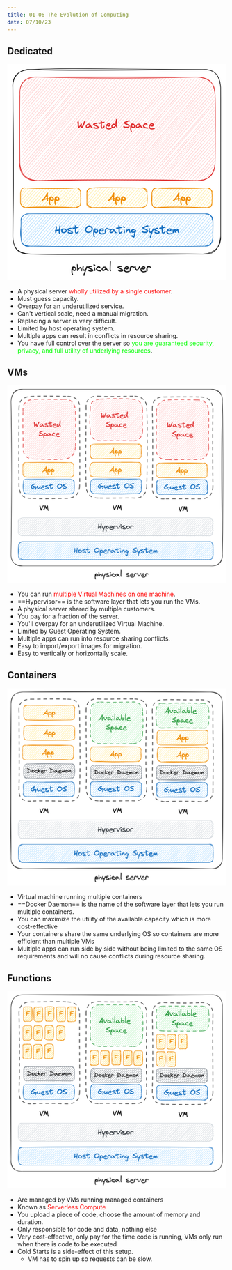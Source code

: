 ```yaml
---
title: 01-06 The Evolution of Computing
date: 07/10/23
---
```


## Dedicated

![300](images/01_Computing/01-06/Dedicated_Diagram.png)

* A physical server <span style="color:#ff0000">wholly utilized by a single customer</span>.
* Must guess capacity.
* Overpay for an underutilized service.
* Can't vertical scale, need a manual migration.
* Replacing a server is very difficult.
* Limited by host operating system.
* Multiple apps can result in conflicts in resource sharing.
* You have full control over the server so <span style="color:#00ff00">you are guaranteed security, privacy, and full utility of underlying resources</span>.

## VMs

![300](images/01_Computing/01-06/VMs_Diagram.png)

* You can run <span style="color:#ff0000">multiple Virtual Machines on one machine</span>.
* ==Hypervisor== is the software layer that lets you run the VMs.
* A physical server shared by multiple customers.
* You pay for a fraction of the server.
* You'll overpay for an underutilized Virtual Machine.
* Limited by Guest Operating System.
* Multiple apps can run into resource sharing conflicts.
* Easy to import/export images for migration.
* Easy to vertically or horizontally scale. 

## Containers

![300](images/01_Computing/01-06/Containers_Diagram.png)

* Virtual machine running multiple containers
* ==Docker Daemon== is the name of the software layer that lets you run multiple containers.
* You can maximize the utility of the available capacity which is more cost-effective
* Your containers share the same underlying OS so containers are more efficient than multiple VMs
* Multiple apps can run side by side without being limited to the same OS requirements and will no cause conflicts during resource sharing. 

## Functions

![300](images/01_Computing/01-06/Functions_Diagram.png)

* Are managed by VMs running managed containers
* Known as <span style="color:#ff0000">Serverless Compute</span><span style="color:#ff0000"></span>
* You upload a piece of code, choose the amount of memory and duration.
* Only responsible for code and data, nothing else
* Very cost-effective, only pay for the time code is running, VMs only run when there is code to be executed
* Cold Starts is a side-effect of this setup.
  * VM has to spin up so requests can be slow.
